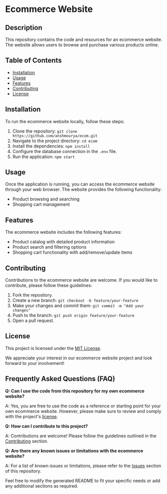 # Ecommerce Website

## Description

This repository contains the code and resources for an ecommerce website. The website allows users to browse and purchase various products online.

## Table of Contents

- [Installation](#installation)
- [Usage](#usage)
- [Features](#features)
- [Contributing](#contributing)
- [License](#license)

## Installation

To run the ecommerce website locally, follow these steps:

1. Clone the repository: `git clone https://github.com/anshmourya/ecom.git`
2. Navigate to the project directory: `cd ecom`
3. Install the dependencies: `npm install`
4. Configure the database connection in the `.env` file.
5. Run the application: `npm start`

## Usage

Once the application is running, you can access the ecommerce website through your web browser. The website provides the following functionality:


- Product browsing and searching
- Shopping cart management


## Features

The ecommerce website includes the following features:


- Product catalog with detailed product information
- Product search and filtering options
- Shopping cart functionality with add/remove/update items


## Contributing

Contributions to the ecommerce website are welcome. If you would like to contribute, please follow these guidelines:

1. Fork the repository.
2. Create a new branch: `git checkout -b feature/your-feature`
3. Make your changes and commit them: `git commit -m "Add your changes"`
4. Push to the branch: `git push origin feature/your-feature`
5. Open a pull request.

## License

This project is licensed under the [MIT License](LICENSE).

We appreciate your interest in our ecommerce website project and look forward to your involvement!

## Frequently Asked Questions (FAQ)

**Q: Can I use the code from this repository for my own ecommerce website?**

A: Yes, you are free to use the code as a reference or starting point for your own ecommerce website. However, please make sure to review and comply with the project's [license](LICENSE).

**Q: How can I contribute to this project?**

A: Contributions are welcome! Please follow the guidelines outlined in the [Contributing](#contributing) section.

**Q: Are there any known issues or limitations with the ecommerce website?**

A: For a list of known issues or limitations, please refer to the [Issues](https://github.com/anshmourya/ecom/issues) section of this repository.


Feel free to modify the generated README to fit your specific needs or add any additional sections as required.


